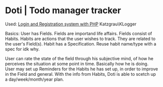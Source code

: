 Doti | Todo manager tracker
=============

Used:
[Login and Registration system with PHP](http://daveismyname.com/login-and-registration-system-with-php-bp)
Katzgrau\KLogger

Basics:
User has Fields.
    Fields are importand life affairs.
Fields consist of Habits.
    Habits are actions that the user wishes to track. They are related to the user's Field(s).
Habit has a Specification.
    Reuse habit name/type with a spec for idk why.

User can rate the state of the field through his subjective mind, of how he perceives the situation at some point in time. Basically how he is doing.
User may set up Reminders for the Habits he has set up, in order to improve in the Field and general.
With the info from Habits, Doti is able to scetch up a day/week/month/year plan.